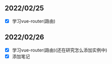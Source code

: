 ## 2022/02/25

- [x] 学习vue-router(路由)

## 2022/02/26

- [x] 学习vue-router(路由)(还在研究怎么添加实例中)
- [x] 添加笔记